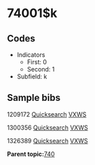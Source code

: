 # 74001$k

## Codes

-   Indicators
    -   First: 0
    -   Second: 1
-   Subfield: k

## Sample bibs

1209172 [Quicksearch](https://search.library.yale.edu/catalog/1209172) [VXWS](http://prodorbis.library.yale.edu:7014/vxws/GetHoldingsService?bibId=1209172)

1300356 [Quicksearch](https://search.library.yale.edu/catalog/1300356) [VXWS](http://prodorbis.library.yale.edu:7014/vxws/GetHoldingsService?bibId=1300356)

1326389 [Quicksearch](https://search.library.yale.edu/catalog/1326389) [VXWS](http://prodorbis.library.yale.edu:7014/vxws/GetHoldingsService?bibId=1326389)

**Parent topic:**[740](../../tags/740/740.md)

